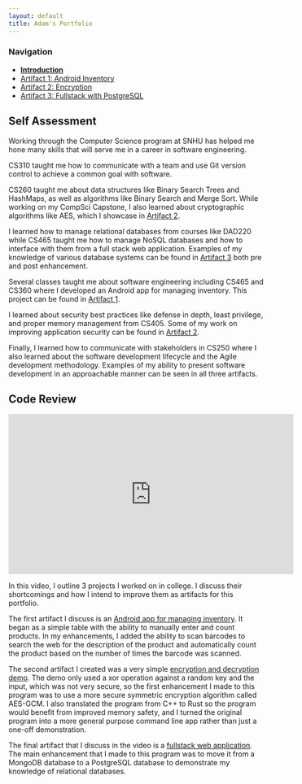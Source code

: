 ```yaml
---
layout: default
title: Adam's Portfolio
---
```


### Navigation

- **[Introduction](/)**
- [Artifact 1: Android Inventory](/artifacts/android-inventory)
- [Artifact 2: Encryption](/artifacts/encryption)
- [Artifact 3: Fullstack with PostgreSQL](/artifacts/fullstack-with-postgresqL)

## Self Assessment

Working through the Computer Science program at SNHU has helped me hone many skills that will serve me in a career in software engineering.

CS310 taught me how to communicate with a team and use Git version control to achieve a common goal with software.

CS260 taught me about data structures like Binary Search Trees and HashMaps, as well as algorithms like Binary Search and Merge Sort. While working on my CompSci Capstone, I also learned about cryptographic algorithms like AES, which I showcase in [Artifact 2](/artifacts/encryption).

I learned how to manage relational databases from courses like DAD220 while CS465 taught me how to manage NoSQL databases and how to interface with them from a full stack web application. Examples of my knowledge of various database systems can be found in [Artifact 3](/artifacts/fullstack-with-postgres) both pre and post enhancement.

Several classes taught me about software engineering including CS465 and CS360 where I developed an Android app for managing inventory. This project can be found in [Artifact 1](/artifacts/android-inventory).

I learned about security best practices like defense in depth, least privilege, and proper memory management from CS405. Some of my work on improving application security can be found in [Artifact 2](/artifacts/encryption).

Finally, I learned how to communicate with stakeholders in CS250 where I also learned about the software development lifecycle and the Agile development methodology. Examples of my ability to present software development in an approachable manner can be seen in all three artifacts.

## Code Review

<div class="iframe-container"><iframe class="yt-video" id="codeReviewVid" width="560" height="315" src="https://www.youtube.com/embed/Ykhneko8Hd0" title="YouTube video player" frameborder="0" allow="accelerometer; autoplay; clipboard-write; encrypted-media; gyroscope; picture-in-picture; web-share" allowfullscreen></iframe></div>

In this video, I outline 3 projects I worked on in college. I discuss their shortcomings and how I intend to improve them as artifacts for this portfolio.

The first artifact I discuss is an [Android app for managing inventory](/artifacts/android-inventory). It began as a simple table with the ability to manually enter and count products. In my enhancements, I added the ability to scan barcodes to search the web for the description of the product and automatically count the product based on the number of times the barcode was scanned.

The second artifact I created was a very simple [encryption and decryption demo](/artifacts/encryption). The demo only used a xor operation against a random key and the input, which was not very secure, so the first enhancement I made to this program was to use a more secure symmetric encryption algorithm called AES-GCM. I also translated the program from C++ to Rust so the program would benefit from improved memory safety, and I turned the original program into a more general purpose command line app rather than just a one-off demonstration.

The final artifact that I discuss in the video is a [fullstack web application](/artifacts/fullstack-with-postgresql). The main enhancement that I made to this program was to move it from a MongoDB database to a PostgreSQL database to demonstrate my knowledge of relational databases.
